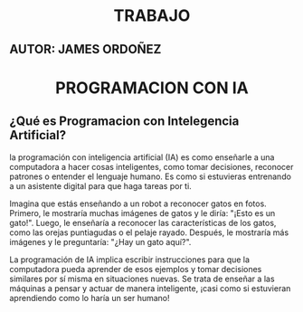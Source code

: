 <h1 align="center">TRABAJO</h1>

## AUTOR: JAMES ORDOÑEZ
<h1 align="center">PROGRAMACION CON IA </h1>

## ¿Qué es Programacion con Intelegencia Artificial?
 la programación con inteligencia artificial (IA) es como enseñarle a una computadora a hacer cosas inteligentes, como tomar decisiones, reconocer patrones o entender el lenguaje humano. Es como si estuvieras entrenando a un asistente digital para que haga tareas por ti.

Imagina que estás enseñando a un robot a reconocer gatos en fotos. Primero, le mostraría muchas imágenes de gatos y le diría: "¡Esto es un gato!". Luego, le enseñaría a reconocer las características de los gatos, como las orejas puntiagudas o el pelaje rayado. Después, le mostraría más imágenes y le preguntaría: "¿Hay un gato aquí?".

La programación de IA implica escribir instrucciones para que la computadora pueda aprender de esos ejemplos y tomar decisiones similares por sí misma en situaciones nuevas. Se trata de enseñar a las máquinas a pensar y actuar de manera inteligente, ¡casi como si estuvieran aprendiendo como lo haría un ser humano!
